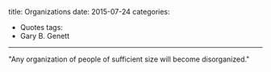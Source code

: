 title: Organizations
date: 2015-07-24
categories:
- Quotes
tags:
- Gary B. Genett
---
"Any organization of people of sufficient size will become disorganized."
